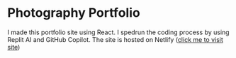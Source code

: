 # Photography Portfolio

I made this portfolio site using React. I spedrun the coding process by using Replit AI and GitHub Copilot. The site is hosted on Netlify ([click me to visit site](https://arpan-photos.netlify.app/))
